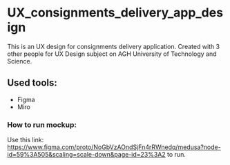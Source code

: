 # UX_consignments_delivery_app_design
This is an UX design for consignments delivery application. Created with 3 other people for UX Design subject on AGH University of Technology and Science.
## Used tools:
- Figma 
- Miro

### How to run mockup:
Use this link: https://www.figma.com/proto/NoGbVzAOndSjFn4rRWnedq/medusa?node-id=59%3A505&scaling=scale-down&page-id=23%3A2 to run.
